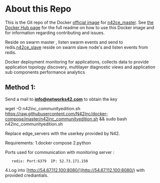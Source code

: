 # About this Repo

This is the Git repo of the Docker [official image](https://docs.docker.com/docker-hub/official_repos/) for [n42ce_master](https://hub.docker.com/r/n42inc/n42ce_master/). See [the Docker Hub page](https://hub.docker.com/r/n42inc/n42ce_master/) for the full readme on how to use this Docker image and for information regarding contributing and issues.

Reside on swarm master , listen swarm events and send to redis.[n42ce_slave](https://hub.docker.com/r/n42inc/n42ce_slave/) reside on swarm slave node's and listen events from redis.


Docker deployment monitoring for applications, collects data to provide application topology discovery, multilayer diagnostic views and application sub components performance analytics

## Method 1:
Send a mail to <b>info@networks42.com</b> to obtain the key

wget -O n42inc_communityedition.sh https://raw.githubusercontent.com/N42Inc/docker-compose/master/n42inc_communityedition.sh && sudo bash n42inc_communityedition.sh <key>

Replace edge_servers with the userkey provided by N42.

Requirements:
      1.docker compose
      2.python
      
Ports used for communication with monitoring server :
```
   redis: Port:6379  IP: 52.73.171.150   
```
4.Log into [http://54.67.112.100:8080/](http://54.67.112.100:8080/)  with provided crediantials.
